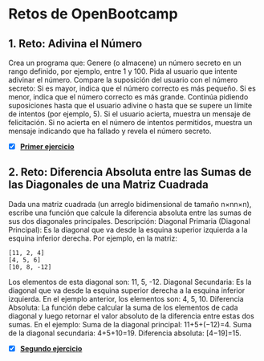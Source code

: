 # Retos de OpenBootcamp

## 1. Reto: Adivina el Número
Crea un programa que:
Genere (o almacene) un número secreto en un rango definido, por ejemplo, entre 1 y 100.
Pida al usuario que intente adivinar el número.
Compare la suposición del usuario con el número secreto:
Si es mayor, indica que el número correcto es más pequeño.
Si es menor, indica que el número correcto es más grande.
Continúa pidiendo suposiciones hasta que el usuario adivine o hasta que se supere un límite de intentos (por ejemplo, 5).
Si el usuario acierta, muestra un mensaje de felicitación.
Si no acierta en el número de intentos permitidos, muestra un mensaje indicando que ha fallado y revela el número secreto.

- [x] [**Primer ejercicio**](https://github.com/amartinezdev/OBRetos/blob/master/AdivinaAPP.java)

## 2. Reto: Diferencia Absoluta entre las Sumas de las Diagonales de una Matriz Cuadrada
Dada una matriz cuadrada (un arreglo bidimensional de tamaño n×nn×n), escribe una función que calcule la diferencia absoluta entre las sumas de sus dos diagonales principales.
Descripción:
Diagonal Primaria (Diagonal Principal): Es la diagonal que va desde la esquina superior izquierda a la esquina inferior derecha. 
Por ejemplo, en la matriz:
 ```
 [11, 2, 4]
 [4, 5, 6]
 [10, 8, -12]
```

Los elementos de esta diagonal son: 11, 5, -12.
Diagonal Secundaria: Es la diagonal que va desde la esquina superior derecha a la esquina inferior izquierda. En el ejemplo anterior, los elementos son: 4, 5, 10.
Diferencia Absoluta: La función debe calcular la suma de los elementos de cada diagonal y luego retornar el valor absoluto de la diferencia entre estas dos sumas. En el ejemplo:
Suma de la diagonal principal: 11+5+(−12)=4.
Suma de la diagonal secundaria: 4+5+10=19.
Diferencia absoluta: [4−19]=15.

- [x] [**Segundo ejercicio**](https://github.com/amartinezdev/OBRetos/blob/master/Matriz.java)
